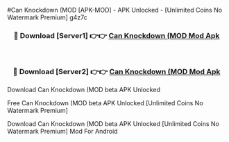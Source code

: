 #Can Knockdown (MOD [APK-MOD] - APK Unlocked - [Unlimited Coins No Watermark Premium] g4z7c



<div align="center">

<h3>🔴 Download [Server1] 👉👉 <a href="https://momento.my/?title=Can_Knockdown_(MOD">Can Knockdown (MOD Mod Apk</a></h3><br>

<h3>🔴 Download [Server2] 👉👉 <a href="https://momento.my/?title=Can_Knockdown_(MOD">Can Knockdown (MOD Mod Apk</a></h3>
</div>



Download Can Knockdown (MOD beta APK Unlocked

Free Can Knockdown (MOD beta APK Unlocked [Unlimited Coins No Watermark Premium]

Download Can Knockdown (MOD beta APK Unlocked [Unlimited Coins No Watermark Premium] Mod For Android
